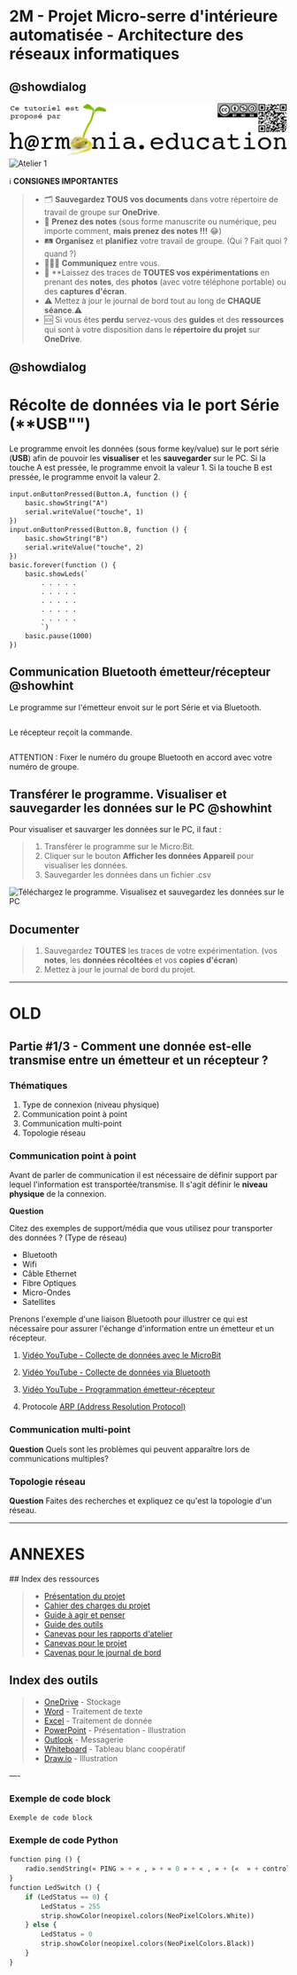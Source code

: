 # 2M - Projet Micro-serre d'intérieure automatisée - Architecture des réseaux informatiques

## @showdialog

![Logo H@rmonia](https://github.com/ph3n4t3s/1m1-archsys/blob/master/img/Harmonia_v4.jpg?raw=true)
![Atelier 1](https://github.com/ph3n4t3s/1m1-archsys/blob/master/img/Diapositive14.jpeg?raw=true)

ℹ️ **CONSIGNES IMPORTANTES**
> - 🗂️ **Sauvegardez TOUS vos documents**  dans votre répertoire de travail de groupe sur **OneDrive**.
> - 📝 **Prenez des notes** (sous forme manuscrite ou numérique, peu importe comment, **mais prenez des notes !!!** 😂)
> - 🛤️ **Organisez** et  **planifiez** votre travail de groupe. (Qui ? Fait quoi ? quand ?) 
> - 🧑‍🧑‍🧒 **Communiquez** entre vous.
> - 🧭 **Laissez des traces de **TOUTES vos expérimentations** en prenant des **notes**, des **photos** (avec votre téléphone portable) ou des **captures d'écran**.
> - ⚠️ Mettez à jour le journal de bord tout au long de **CHAQUE séance**.⚠️
> - 🆘 Si vous êtes **perdu** servez-vous des **guides** et des **ressources** qui sont à votre disposition dans le **répertoire du projet** sur **OneDrive**.

## @showdialog

# Récolte de données via le port Série (**USB"")
Le programme envoit les données (sous forme key/value) sur le port série (**USB**) afin de pouvoir les **visualiser** et les **sauvegarder** sur le PC.
Si la touche A est pressée, le programme envoit la valeur 1.
Si la touche B est pressée, le programme envoit la valeur 2.

```blocks
input.onButtonPressed(Button.A, function () {
    basic.showString("A")
    serial.writeValue("touche", 1)
})
input.onButtonPressed(Button.B, function () {
    basic.showString("B")
    serial.writeValue("touche", 2)
})
basic.forever(function () {
    basic.showLeds(`
        . . . . .
        . . . . .
        . . . . .
        . . . . .
        . . . . .
        `)
    basic.pause(1000)
})
```

## Communication Bluetooth émetteur/récepteur @showhint
Le programme sur l'émetteur envoit sur le port Série et via Bluetooth.

```blocks

```

Le récepteur reçoit la commande.

```blocks

```

ATTENTION : Fixer le numéro du groupe Bluetooth en accord avec votre numéro de groupe.

## Transférer le programme. Visualiser et sauvegarder les données sur le PC @showhint
Pour visualiser et sauvarger les données sur le PC, il faut :
> 1. Transférer le programme sur le Micro:Bit.
> 2. Cliquer sur le bouton **Afficher les données Appareil** pour visualiser les données.
> 3. Sauvegarder les données dans un fichier .csv 

![Téléchargez le programme. Visualisez et sauvegardez les données sur le PC](https://github.com/ph3n4t3s/2m1-archnet/blob/master/img/Record1.gif?raw=true) 

## Documenter
> 1. Sauvegardez **TOUTES** les traces de votre expérimentation. (vos **notes**, les **données récoltées** et vos **copies d'écran**)
> 2. Mettez à jour le journal de bord du projet.


___
# OLD
## Partie #1/3 - Comment une donnée est-elle transmise entre un émetteur et un récepteur ?

### Thématiques
1. Type de connexion (niveau physique) 
2. Communication point à point 
3. Communication multi-point
4. Topologie réseau 


### Communication point à point 
Avant de parler de communication il est nécessaire de définir support par lequel l'information est transportée/transmise. 
Il s'agit définir le __niveau physique__ de la connexion. 

__Question__ 

Citez des exemples de support/média que vous utilisez pour transporter des données ? (Type de réseau)

- Bluetooth 
- Wifi
- Câble Ethernet 
- Fibre Optiques
- Micro-Ondes
- Satellites 

Prenons l'exemple d'une liaison Bluetooth pour illustrer ce qui est nécessaire pour assurer l'échange d'information entre un émetteur et un récepteur. 



1. [Vidéo YouTube - Collecte de données avec le MicroBit](https://youtu.be/imzGdgKm4W0?si=FBLzMVgMT84QMNZi)

2. [Vidéo YouTube - Collecte de données via Bluetooth](https://youtu.be/r5vyFl2HfFw?feature=shared)

3. [Vidéo YouTube - Programmation émetteur-récepteur](https://youtu.be/y4XS6JIwdIQ?feature=shared)

4. Protocole [ARP (Address Resolution Protocol)](wikipedia)

### Communication multi-point

__Question__
Quels sont les problèmes qui peuvent apparaître lors de communications multiples? 


### Topologie réseau

__Question__
Faites des recherches et expliquez ce qu'est la topologie d'un réseau.

---
# ANNEXES
## Index des ressources
> - [Présentation du projet]()
> - [Cahier des charges du projet]()
> - [Guide à agir et penser]()
> - [Guide des outils]()
> - [Canevas pour les rapports d'atelier]()
> - [Canevas pour le projet]()
> - [Cavenas pour le journal de bord]()

## Index des outils
> - [OneDrive]() - Stockage
> - [Word]() - Traitement de texte
> - [Excel]() - Traitement de donnée
> - [PowerPoint]() - Présentation - Illustration
> - [Outlook]() - Messagerie
> - [Whiteboard]() - Tableau blanc coopératif
> - [Draw.io]() - Illustration
 

—-
### Exemple de code block
```blocks
Exemple de code block
```

### Exemple de code Python
```python
function ping () {
    radio.sendString(« PING » + « , » + « 0 » + « , » + («  » + control.deviceSerialNumber()))
}
function LedSwitch () {
    if (LedStatus == 0) {
        LedStatus = 255
        strip.showColor(neopixel.colors(NeoPixelColors.White))
    } else {
        LedStatus = 0
        strip.showColor(neopixel.colors(NeoPixelColors.Black))
    }
}
```